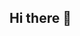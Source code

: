 ## Hi there 👋

<!--
**imacastn21/imacastn21** is a ✨ _special_ ✨ repository because its `README.md` (this file) appears on your GitHub profile.

Here are some ideas to get you started:

- 🔭 I’m currently working on homework.
- 🌱 I’m currently learning about cs and physics.
- 👯 I’m looking to collaborate on big things
- 🤔 I’m looking for help with Racket
- 💬 Ask me about Movies
- 📫 How to reach me: Letter
- 😄 Pronouns: N/A
- ⚡ Fun fact: Have three sisters.
-->
